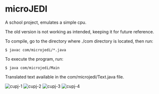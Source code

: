 
# microJEDI
A school project, emulates a simple cpu.

The old version is not working as intended, keeping it for future reference.

To compile, go to the directory where ./com directory is located, then run:
```
$ javac com/microjedi/*.java
```

To execute the program, run:
```
$ java com/microjedi/Main
```

Translated text available in the com/microjedi/Text.java file.

![cupj-1](https://user-images.githubusercontent.com/49696706/120048850-ad90c600-bfee-11eb-9cec-6678d16fcf50.png)
![cupj-2](https://user-images.githubusercontent.com/49696706/120048871-c4371d00-bfee-11eb-9ccb-94efcfb282bc.png)
![cupj-3](https://user-images.githubusercontent.com/49696706/120048888-c8633a80-bfee-11eb-8b82-5dcc107c4c01.png)
![cupj-4](https://user-images.githubusercontent.com/49696706/120048890-c9946780-bfee-11eb-8afb-2254afbe0abe.png)
